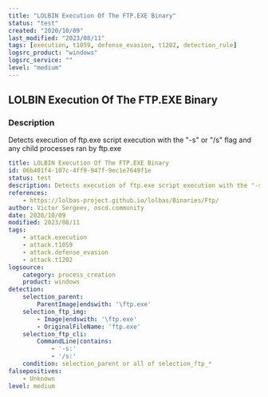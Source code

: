 ```yaml
---
title: "LOLBIN Execution Of The FTP.EXE Binary"
status: "test"
created: "2020/10/09"
last_modified: "2023/08/11"
tags: [execution, t1059, defense_evasion, t1202, detection_rule]
logsrc_product: "windows"
logsrc_service: ""
level: "medium"
---
```


## LOLBIN Execution Of The FTP.EXE Binary

### Description

Detects execution of ftp.exe script execution with the "-s" or "/s" flag and any child processes ran by ftp.exe

```yml
title: LOLBIN Execution Of The FTP.EXE Binary
id: 06b401f4-107c-4ff9-947f-9ec1e7649f1e
status: test
description: Detects execution of ftp.exe script execution with the "-s" or "/s" flag and any child processes ran by ftp.exe
references:
    - https://lolbas-project.github.io/lolbas/Binaries/Ftp/
author: Victor Sergeev, oscd.community
date: 2020/10/09
modified: 2023/08/11
tags:
    - attack.execution
    - attack.t1059
    - attack.defense_evasion
    - attack.t1202
logsource:
    category: process_creation
    product: windows
detection:
    selection_parent:
        ParentImage|endswith: '\ftp.exe'
    selection_ftp_img:
        - Image|endswith: '\ftp.exe'
        - OriginalFileName: 'ftp.exe'
    selection_ftp_cli:
        CommandLine|contains:
            - '-s:'
            - '/s:'
    condition: selection_parent or all of selection_ftp_*
falsepositives:
    - Unknown
level: medium

```
